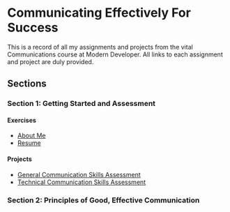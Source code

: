 # Communicating Effectively For Success
This is a record of all my assignments and projects from the vital Communications course at Modern Developer. All links to each assignment and project are duly provided.

## Sections

### Section 1: Getting Started and Assessment

#### Exercises
* [About Me](Section-01-Getting-Started-And-Assessment/about-me.md)
* [Resume](Section-01-Getting-Started-And-Assessment/resume.md)

#### Projects
* [General Communication Skills Assessment](Section-01-Getting-Started-And-Assessment/email.md)
* [Technical Communication Skills Assessment](Section-01-Getting-Started-And-Assessment/reactive-programming-tutorial.md)

### Section 2: Principles of Good, Effective Communication
